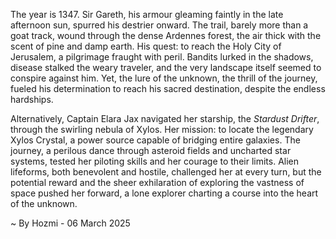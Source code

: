 
The year is 1347.  Sir Gareth, his armour gleaming faintly in the late afternoon sun, spurred his destrier onward.  The trail, barely more than a goat track, wound through the dense Ardennes forest, the air thick with the scent of pine and damp earth. His quest: to reach the Holy City of Jerusalem, a pilgrimage fraught with peril. Bandits lurked in the shadows, disease stalked the weary traveler, and the very landscape itself seemed to conspire against him. Yet, the lure of the unknown, the thrill of the journey, fueled his determination to reach his sacred destination, despite the endless hardships.

Alternatively,  Captain Elara Jax navigated her starship, the *Stardust Drifter*, through the swirling nebula of Xylos.  Her mission: to locate the legendary Xylos Crystal, a power source capable of bridging entire galaxies.  The journey, a perilous dance through asteroid fields and uncharted star systems, tested her piloting skills and her courage to their limits.  Alien lifeforms, both benevolent and hostile, challenged her at every turn, but the potential reward and the sheer exhilaration of exploring the vastness of space pushed her forward, a lone explorer charting a course into the heart of the unknown.

~ By Hozmi - 06 March 2025
